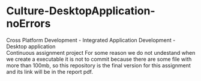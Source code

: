 # Culture-DesktopApplication-noErrors
Cross Platform Development - Integrated Application Development - Desktop application  
Continuous assignment project
For some reason we do not undestand when we create a executable it is not to commit because there are some file with more than 100mb, so this repository is the final version for this assignment and its link will be in the report pdf.
